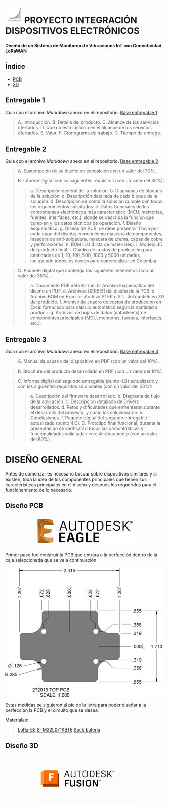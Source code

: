 # [![ECI](imagenes/logo_eci.png)](https://www.escuelaing.edu.co/)PROYECTO INTEGRACIÓN DISPOSITIVOS ELECTRÓNICOS
#### Diseño de un Sistema de Monitoreo de Vibraciones IoT con Conectividad LoRaWAN

## Índice
* [PCB](#diseño-pcb)
* [3D](#diseño-3d)

## Entregable 1
Guía con el archivo _Markdown_ anexo en el repositorio. [Base entregable 1](./ent1.md)

>A. Introducción.
>B. Detalle del producto.
>C. Alcance de los servicios ofertados.
>D. Que no esta incluido en el alcance de los servicios ofertados.
>E. Valor.
>F. Cronograma de trabajo.
>G. Tiempo de entrega.

## Entregable 2
Guía con el archivo _Markdown_ anexo en el repositorio. [Base entregable 2](./ent2.md)

>A. Sustentación de su diseño en exposición con un valor del 30%.

>B. Informe digital con los siguientes requisitos (con un valor del 35%):
>>a. Descripción general de la solución.
>>b. Diagramas de bloques de la solución.
>>c. Descripción detallada de cada bloque de la solución.
>>d. Descripción de como la solución cumple con todos los requerimientos solicitados.
>>e. Datos Generales de los componentes electrónicos más característico (MCU, memorias, fuentes, interfaces, etc.), donde se describa la función que cumplen y los datos técnicos de operación.
>>f. Diseño esquemático.
>>g. Diseño de PCB, se debe presentar 1 hoja por cada capa del diseño; como mínimo mascara de componentes, mascara de anti-soldadura, mascara de crema, capas de cobre y perforaciones.
>>h. BOM List (Lista de materiales).
>>i. Modelo 3D del producto final.
>>j. Cuadro de costos de producción para cantidades de 1, 10, 100, 500, 1000 y 5000 unidades, incluyendo todos los costos para comercializar en Colombia.

>C. Paquete digital que contenga los siguientes elementos (con un valor del 35%).
>>a. Documento PDF del informe.
>>b. Archivo Esquemático del diseño en PDF.
>>c. Archivos GERBER del diseño de la PCB.
>>d. Archivo BOM en Excel.
>>e. Archivo STEP o STL del modelo en 3D del producto.
>>f. Archivo de cuadro de costos de producción en Excel formulado para calculo automático según la cantidad a producir.
>>g. Archivos de hojas de datos (datasheets) de componentes principales (MCU, memorias, fuentes, interfaces, etc.).

## Entregable 3
Guía con el archivo _Markdown_ anexo en el repositorio. [Base entregable 3](./ent3.md)

>A. Manual de usuario del dispositivo en PDF (con un valor del 10%).

>B. Brochure del producto desarrollado en PDF (con un valor del 10%).

>C. Informe digital del segundo entregable (punto 4.B) actualizado y con los siguientes requisitos adicionales (con un valor del 20%):
>>a. Descripción del firmware desarrollado.
>>b. Diagrama de flujo de la aplicación.
>>c. Descripción detallada de Drivers desarrollados.
>>d. Retos y dificultades que enfrentaron durante el desarrollo del proyecto, y como los solucionaron.
>>e. Conclusiones.
>>f. Paquete digital del segundo entregable actualizado (punto 4.C).
>>D. Prototipo final funcional, durante la presentación se verificarán todos las características y funcionalidades solicitadas en este documento (con un valor del 60%).

# DISEÑO GENERAL
Antes de comenzar es necesario buscar sobre dispositivos similares y si existen, toda la idea de los componentes principales que tienen sus características principales en el diseño y después los requeridos para el funcionamiento de lo necesario.

## Diseño PCB
<p align="center">
  <img src="imagenes/logo_eagle.png" alt="Logo" width="300">
</p>

Primer paso fue construir la PCB que entrara a la perfección dentro de la caja seleccionada que se ve a continuación.

![Caja](image.png)

Estas medidas se siguieron al pie de la letra para poder diseñar a la perfección la PCB y el circuito que se desea.

Materiales:
> [LoRa-E5](https://co.mouser.com/ProductDetail/Seeed-Studio/317990687?qs=hd1VzrDQEGhZOj13wvzSLA%3D%3D)
> [STM32L071KBT6](https://co.mouser.com/ProductDetail/STMicroelectronics/STM32L071KBT6?qs=mKNKSX85ZJf5FR8Umx1PEQ%3D%3D)
> [Sock bateria](https://co.mouser.com/ProductDetail/Keystone-Electronics/1015?qs=73q%2FgRcW4F2OhJTPPQWZpA%3D%3D)




## Diseño 3D
<p align="center">
  <img src="imagenes/logo_fusion.png" alt="Logo" width="300">
</p>
